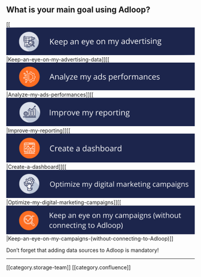 
## What is your main goal using Adloop?


[[![](images/storage/10.png)|Keep-an-eye-on-my-advertising-data]][[![](images/storage/11.png)|Analyze-my-ads-performances]][[![](images/storage/12.png)|Improve-my-reporting]][[![](images/storage/13.png)|Create-a-dashboard]][[![](images/storage/14.png)|Optimize-my-digital-marketing-campaigns]][[![](images/storage/15.png)|Keep-an-eye-on-my-campaigns-(without-connecting-to-Adloop)]]

Don’t forget that adding data sources to Adloop is mandatory! 





*****

[[category.storage-team]] 
[[category.confluence]] 
